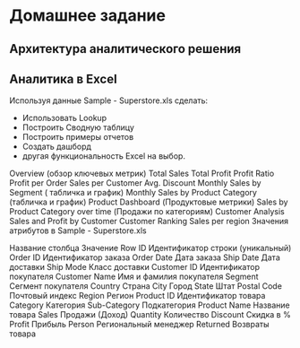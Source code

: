 # Домашнее задание

## Архитектура аналитического решения

## Аналитика в Excel

Используя данные Sample - Superstore.xls сделать:

- Использовать Lookup
- Построить Сводную таблицу
- Построить примеры отчетов
- Создать дашборд
- другая функциональность Excel на выбор.

Overview (обзор ключевых метрик)
Total Sales
Total Profit
Profit Ratio
Profit per Order
Sales per Customer
Avg. Discount
Monthly Sales by Segment ( табличка и график)
Monthly Sales by Product Category (табличка и график)
Product Dashboard (Продуктовые метрики)
Sales by Product Category over time (Продажи по категориям)
Customer Analysis
Sales and Profit by Customer
Customer Ranking
Sales per region
Значения атрибутов в Sample - Superstore.xls

Название столбца Значение
Row ID Идентификатор строки (уникальный)
Order ID Идентификатор заказа
Order Date Дата заказа
Ship Date Дата доставки
Ship Mode Класс доставки
Customer ID Идентификатор покупателя
Customer Name Имя и фамилия покупателя
Segment Сегмент покупателя
Country Страна
City Город
State Штат
Postal Code Почтовый индекс
Region Регион
Product ID Идентификатор товара
Category Категория
Sub-Category Подкатегория
Product Name Название товара
Sales Продажи (Доход)
Quantity Количество
Discount Скидка в %
Profit Прибыль
Person Региональный менеджер
Returned Возвраты товара

